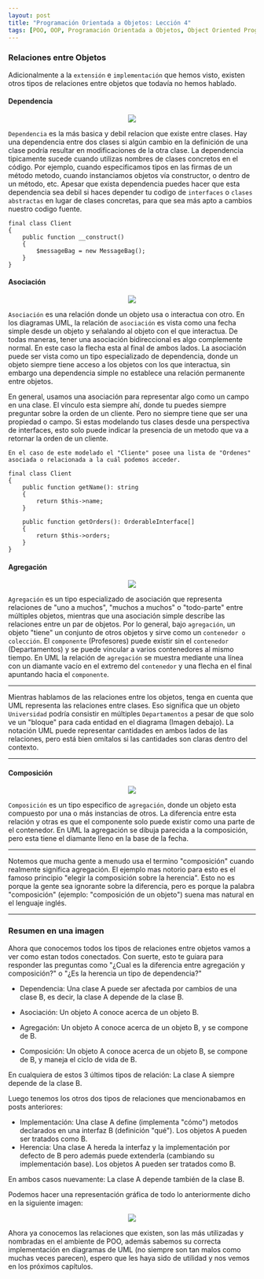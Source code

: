 ```yaml
---
layout: post
title: "Programación Orientada a Objetos: Lección 4"
tags: [POO, OOP, Programación Orientada a Objetos, Object Oriented Programming]
---
```


### Relaciones entre Objetos

Adicionalmente a la `extensión` e `implementación` que hemos visto, existen otros tipos de relaciones
entre objetos que todavía no hemos hablado.

#### Dependencia

<p align="center">
  <img src="https://user-images.githubusercontent.com/22304957/71447582-ce286280-270e-11ea-8230-4a7bd7366741.png"/>
</p>

`Dependencia` es la más basica y debil relacion que existe entre clases.
Hay una dependencia entre dos clases si algún cambio en la definición de una clase podría resultar en modificaciones de la otra clase.
La dependencia tipicamente sucede cuando utilizas nombres de clases concretos en el código.
Por ejemplo, cuando especificamos tipos en las firmas de un método metodo, cuando instanciamos objetos vía constructor, o dentro de un método, etc.
Apesar que exista dependencia puedes hacer que esta dependencia sea debil si haces depender tu codigo de `interfaces` o `clases abstractas` en lugar de clases concretas, para que sea más apto a cambios nuestro codigo fuente.


```
final class Client
{
    public function __construct()
    {
        $messageBag = new MessageBag();
    }
}
```

#### Asociación

<p align="center">
  <img src="https://user-images.githubusercontent.com/22304957/71447580-cd8fcc00-270e-11ea-95f9-dff76fc3dacb.png"/>
</p>

`Asociación` es una relación donde un objeto usa o interactua con otro.
En los diagramas UML, la relación de `asociación` es vista como una fecha simple desde un objeto y
señalando al objeto con el que interactua. De todas maneras, tener una asociación bidireccional es algo complemente normal.
En este caso la flecha esta al final de ambos lados.
La asociación puede ser vista como un tipo especializado de dependencia,
donde un objeto siempre tiene acceso a los objetos con los que interactua,
sin embargo una dependencia simple no establece una relación permanente entre objetos.

En general, usamos una asociación para representar algo como un campo en una clase.
El vínculo esta siempre ahí, donde tu puedes siempre preguntar sobre la orden de un cliente.
Pero no siempre tiene que ser una propiedad o campo.
Si estas modelando tus clases desde una perspectiva de interfaces,
esto solo puede indicar la presencia de un metodo que va a retornar la orden de un cliente.

```
En el caso de este modelado el "Cliente" posee una lista de "Ordenes" asociada o relacionada a la cuál podemos acceder.

final class Client
{
    public function getName(): string
    {
        return $this->name;
    }

    public function getOrders(): OrderableInterface[]
    {
        return $this->orders;
    }
}
```

#### Agregación

<p align="center">
  <img src="https://user-images.githubusercontent.com/22304957/71447579-cd8fcc00-270e-11ea-826d-ab398b610703.png"/>
</p>

`Agregación` es un tipo especializado de asociación que representa
relaciones de "uno a muchos", "muchos a muchos" o "todo-parte"
entre múltiples objetos, mientras que una asociación simple
describe las relaciones entre un par de objetos. Por lo general, bajo
`agregación`, un objeto "tiene" un conjunto de otros objetos y sirve como
un `contenedor o colección`. El `componente` (Profesores) puede existir sin el
`contenedor` (Departamentos) y se puede vincular a varios contenedores al mismo tiempo.
En UML la relación de `agregación` se muestra mediante una línea
con un diamante vacío en el extremo del `contenedor` y una flecha en
el final apuntando hacia el `componente`.

<hr>
<p align="center">

Mientras hablamos de las relaciones entre los objetos,
tenga en cuenta que UML representa las relaciones entre clases. Eso
significa que un objeto `Universidad` podría consistir en múltiples
`Departamentos` a pesar de que solo ve un "bloque" para
cada entidad en el diagrama (Imagen debajo). La notación UML puede representar
cantidades en ambos lados de las relaciones, pero está bien
omítalos si las cantidades son claras dentro del contexto.

</p>
<hr>

#### Composición

<p align="center">
  <img src="https://user-images.githubusercontent.com/22304957/71447593-0b8cf000-270f-11ea-9cf4-266676bf61e3.png"/>
</p>

`Composición` es un tipo especifico de `agregación`, donde un objeto esta compuesto por una o más instancias de otros.
La diferencia entre esta relación y otras es que el componente solo puede existir como una parte de el contenedor. En UML la agregación se dibuja parecida a la composición, pero esta tiene el diamante lleno en la base de la fecha.

<hr>
<p align="center">

Notemos que mucha gente a menudo usa el termino "composición" cuando realmente significa agregación.
El ejemplo mas notorio para esto es el famoso principio "elegir la composición sobre la herencia". Esto no es porque la gente sea ignorante sobre la diferencia,
pero es porque la palabra "composición" (ejemplo: "composición de un objeto") suena mas natural en el lenguaje inglés.

</p>
<hr>

### Resumen en una imagen

Ahora que conocemos todos los tipos de relaciones entre objetos vamos a ver como estan todos conectados. Con suerte, esto te guiara para responder las preguntas como "¿Cual es la diferencia entre agregación y composición?" o "¿Es la herencia un tipo de dependencia?"

- Dependencia: Una clase A puede ser afectada por cambios de una clase B, es decir, la clase A depende de la clase B.

- Asociación: Un objeto A conoce acerca de un objeto B.
- Agregación: Un objeto A conoce acerca de un objeto B, y se compone de B.
- Composición: Un objeto A conoce acerca de un objeto B, se compone de B, y maneja el ciclo de vida de B.

En cualquiera de estos 3 últimos tipos de relación: La clase A siempre depende de la clase B.

Luego tenemos los otros dos tipos de relaciones que mencionabamos en posts anteriores:

- Implementación: Una clase A define (implementa "cómo") metodos declarados en una interfaz B (definición "qué"). Los objetos A pueden ser tratados como B.
- Herencia: Una clase A hereda la interfaz y la implementación por defecto de B pero además puede extenderla (cambiando su implementación base). Los objetos A pueden ser tratados como B.

En ambos casos nuevamente: La clase A depende también de la clase B.

Podemos hacer una representación gráfica de todo lo anteriormente dicho en la siguiente imagen:

<p align="center">
  <img src="https://user-images.githubusercontent.com/22304957/71447578-cd8fcc00-270e-11ea-9383-efb735968892.png"/>
</p>

Ahora ya conocemos las relaciones que existen, son las más utilizadas y nombradas en el ambiente de POO, además sabemos su correcta implementación en diagramas de UML (no siempre son tan malos como muchas veces parecen), espero que les haya sido de utilidad y nos vemos en los próximos capítulos.
